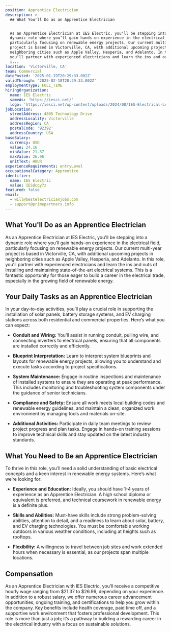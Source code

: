 ```yaml
---
position: Apprentice Electrician
description: >-
  ## What You'll Do as an Apprentice Electrician


  As an Apprentice Electrician at IES Electric, you'll be stepping into a
  dynamic role where you’ll gain hands-on experience in the electrical field,
  particularly focusing on renewable energy projects. Our current multi-year
  project is based in Victorville, CA, with additional upcoming projects in
  neighboring cities such as Apple Valley, Hesperia, and Adelanto. In this role,
  you'll partner with experienced electricians and learn the ins and outs of
  i...
location: 'Victorville, CA'
team: Commercial
datePosted: '2025-01-19T20:29:33.002Z'
validThrough: '2025-02-18T20:29:33.002Z'
employmentType: FULL_TIME
hiringOrganization:
  name: IES Electric
  sameAs: 'https://iesci.net/'
  logo: 'https://iesci.net/wp-content/uploads/2024/08/IES-Electrical-Logo-color.png'
jobLocation:
  streetAddress: 4805 Technology Drive
  addressLocality: Victorville
  addressRegion: CA
  postalCode: '92392'
  addressCountry: USA
baseSalary:
  currency: USD
  value: 24.16
  minValue: 21.37
  maxValue: 26.96
  unitText: HOUR
experienceRequirements: entryLevel
occupationalCategory: Apprentice
identifier:
  name: IES Electric
  value: IESdcqy7z
featured: false
email:
  - will@bestelectricianjobs.com
  - support@primepartners.info
---
```




## What You'll Do as an Apprentice Electrician

As an Apprentice Electrician at IES Electric, you'll be stepping into a dynamic role where you’ll gain hands-on experience in the electrical field, particularly focusing on renewable energy projects. Our current multi-year project is based in Victorville, CA, with additional upcoming projects in neighboring cities such as Apple Valley, Hesperia, and Adelanto. In this role, you'll partner with experienced electricians and learn the ins and outs of installing and maintaining state-of-the-art electrical systems. This is a fantastic opportunity for those eager to build a career in the electrical trade, especially in the growing field of renewable energy.

## Your Daily Tasks as an Apprentice Electrician

In your day-to-day activities, you’ll play a crucial role in supporting the installation of solar panels, battery storage systems, and EV charging stations across both residential and commercial properties. Here’s what you can expect:

- **Conduit and Wiring:** You’ll assist in running conduit, pulling wire, and connecting inverters to electrical panels, ensuring that all components are installed correctly and efficiently.
  
- **Blueprint Interpretation:** Learn to interpret system blueprints and layouts for renewable energy projects, allowing you to understand and execute tasks according to project specifications.
  
- **System Maintenance:** Engage in routine inspections and maintenance of installed systems to ensure they are operating at peak performance. This includes monitoring and troubleshooting system components under the guidance of senior technicians.
  
- **Compliance and Safety:** Ensure all work meets local building codes and renewable energy guidelines, and maintain a clean, organized work environment by managing tools and materials on-site.
  
- **Additional Activities:** Participate in daily team meetings to review project progress and plan tasks. Engage in hands-on training sessions to improve technical skills and stay updated on the latest industry standards.

## What You Need to Be an Apprentice Electrician

To thrive in this role, you’ll need a solid understanding of basic electrical concepts and a keen interest in renewable energy systems. Here’s what we’re looking for:

- **Experience and Education:** Ideally, you should have 1-4 years of experience as an Apprentice Electrician. A high school diploma or equivalent is preferred, and technical coursework in renewable energy is a definite plus.
  
- **Skills and Abilities:** Must-have skills include strong problem-solving abilities, attention to detail, and a readiness to learn about solar, battery, and EV charging technologies. You must be comfortable working outdoors in various weather conditions, including at heights such as rooftops.
  
- **Flexibility:** A willingness to travel between job sites and work extended hours when necessary is essential, as our projects span multiple locations.

## Compensation

As an Apprentice Electrician with IES Electric, you’ll receive a competitive hourly wage ranging from $21.37 to $26.96, depending on your experience. In addition to a robust salary, we offer numerous career advancement opportunities, ongoing training, and certifications to help you grow within the company. Key benefits include health coverage, paid time off, and a supportive work environment that fosters professional development. This role is more than just a job; it’s a pathway to building a rewarding career in the electrical industry with a focus on sustainable solutions.
